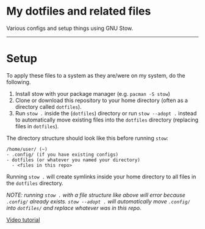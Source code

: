 # My dotfiles and related files

Various configs and setup things using GNU Stow.

---
# Setup

To apply these files to a system as they are/were on my system, do the following.

1. Install stow with your package manager (e.g. `pacman -S stow`)
2. Clone or download this repository to your home directory (often as a directory called `dotfiles`).
3. Run `stow .` inside the (`dotfiles`) directory or run `stow --adopt .` instead to automatically move existing files into the `dotfiles` directory (replacing files in `dotfiles`).

The directory structure should look like this before running `stow`:
```
/home/user/ (~)
- .config/ (if you have existing configs)
- dotfiles (or whatever you named your directory)
  - <files in this repo>
```

Running `stow .` will create symlinks inside your home directory to all files in the `dotfiles` directory.

*NOTE: running `stow .` with a file structure like above will error because `.config/` already exists. `stow --adopt .` will automatically move `.config/` into `dotfiles/` and replace whatever was in this repo.*

[Video tutorial](https://www.youtube.com/watch?v=y6XCebnB9gs)



